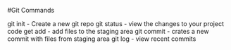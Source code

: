 #Git Commands

git init - Create a new git repo
git status - view the changes to your project code
get add - add files to the staging area
git commit - crates a new commit with files from staging area
git log - view recent commits


